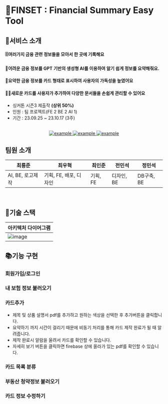 
# 🎃FINSET : Financial Summary Easy Tool
## 🐶서비스 소개
#### 🗄️여러가지 금융 관련 정보들을 모아서 **한 곳에 기록**해요
#### 📒어려운 금융 정보를 GPT 기반의 생성형 AI를 이용하여 알기 쉽게 **정보를 요약**해줘요.
#### 📖요약한 금융 정보를 카드 형태로 표시하여 사용자의 **가독성을 높였어요**
#### 👨‍🚀새로운 카드를 사용자가 추가하여 다양한 문서들을 **손쉽게 관리**할 수 있어요

- 싱커톤 시즌3 제출작 **(상위 50%)**
- 인원 : 팀 프로젝트(FE 2 BE 2 AI 1)
- 기간 : 23.09.25 ~ 23.10.17 (3주)

<br/>
<div align=center>
  <a href="https://summary-card-synchathon.netlify.app/" target="_blank">
    <img src="https://img.shields.io/badge/배포 링크 -5289FF?style=for-the-badge&logoColor=white" alt="example"/>
  </a>
  <a href="https://kdt0-choiwuhyeok--lolchampionmanagementsystem.netlify.app/" target="_blank">
    <img src="https://img.shields.io/badge/런칭 영상 -FF0000?style=for-the-badge&logo=YouTube&logoColor=white" alt="example"/>
  </a>
  <a href="https://kdt0-choiwuhyeok--lolchampionmanagementsystem.netlify.app/" target="_blank">
    <img src="https://img.shields.io/badge/상세 서비스 -000000?style=for-the-badge&logo=Notion&logoColor=white" alt="example"/>
  </a>
  </div>

## 팀원 소개
| 최룡준  | 최우혁 | 최인준 | 전민석 | 정민석|
|--- | --- | --- | --- | --- |
| AI, BE, 로고제작 | 기획, FE, 배포, 디자인 | 기획, FE | 디자인, BE | DB구축, BE|

</br>

## 🎁기술 스택
|아키텍처 다이어그램| 
|--|
| ![image](https://github.com/TaePoong719/Summary-Card-Synchathon/assets/98576512/27805bf8-1606-4bec-a57d-5463e99fd073) |

## 📚기능 구현
### 회원가입/로그인
### 내 보험 정보 불러오기
### 카드추가
- 제목 및 상품 설명서 pdf를 추가하고 원하는 색상을 선택한 후 추가버튼을 클릭합니다.
- 요약하기 까지 시간이 걸리기 때문에 비동기 처리를 통해 카드 제작 완료가 될 때 알려줍니다.
- 제작 완료시 알람을 울려서 카드를 확인할 수 있습니다.
- 자세히 보기 버튼을 클릭하면 firebase 상에 올라가 있는 pdf를 확인할 수 있습니다.
### 카드 목록 분류
### 부동산 청약정보 불러오기
### 카드 정보 수정하기
